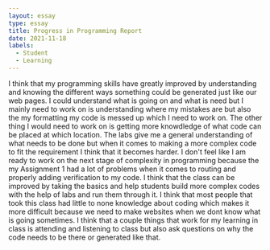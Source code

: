 ```yaml
---
layout: essay
type: essay
title: Progress in Programming Report
date: 2021-11-18
labels:
  - Student
  - Learning
---
```


I think that my programming skills have greatly improved by understanding and knowing the different ways something could be generated just like our web pages. I could understand what is going on and what is need but I mainly need to work on is understanding where my mistakes are but also the my formatting my code is messed up which I need to work on. The other thing I would need to work on is getting more knowdledge of what code can be placed at which location. The labs give me a general understanding of what needs to be done but when it comes to making a more complex code to fit the requirement I think that it becomes harder. I don't feel like I am ready to work on the next stage of complexity in programming because the my Assignment 1 had a lot of problems when it comes to routing and properly adding verification to my code. I think that the class can be improved by taking the basics and help students build more complex codes with the help of labs and run them through it. I think that most people that took this class had little to none knowledge about coding which makes it more difficult because we need to make websites when we dont know what is going sometimes. I think that a couple things that work for my learning in class is attending and listening to class but also ask questions on why the code needs to be there or generated like that.